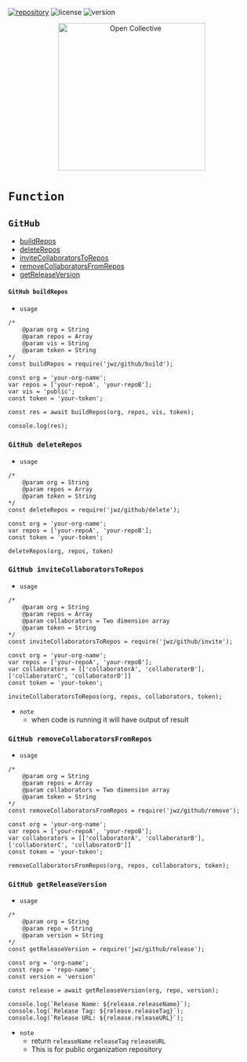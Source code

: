 [![repository](https://img.shields.io/badge/repository-gray)](https://github.com/JetsadaWijit/npmjs) ![license](https://img.shields.io/badge/license-MIT-blue) ![version](https://img.shields.io/badge/version-1.6.11-blue)
<div align="center">
  <a href="https://opencollective.com/jetsadawijit" target="_blank" rel="noopener noreferrer">
    <img width="300" src="https://opencollective.com/public/images/opencollectivelogo.svg" alt="Open Collective">
  </a>
</div>

# `Function`
## `GitHub`
- [buildRepos](#github-buildrepos)
- [deleteRepos](#github-deleterepos)
- [inviteCollaboratorsToRepos](#github-invitecollaboratorstorepos)
- [removeCollaboratorsFromRepos](#github-removecollaboratorsfromrepos)
- [getReleaseVersion](#github-getreleaseversion)
#### `GitHub buildRepos`
- `usage`
```
/*
    @param org = String
    @param repos = Array
    @param vis = String
    @param token = String
*/
const buildRepos = require('jwz/github/build');

const org = 'your-org-name';
var repos = ['your-repoA', 'your-repoB'];
var vis = 'public';
const token = 'your-token';

const res = await buildRepos(org, repos, vis, token);

console.log(res);
```
### `GitHub deleteRepos`
- `usage`
```
/*
    @param org = String
    @param repos = Array
    @param token = String
*/
const deleteRepos = require('jwz/github/delete');

const org = 'your-org-name';
var repos = ['your-repoA', 'your-repoB'];
const token = 'your-token';

deleteRepos(org, repos, token)
```
### `GitHub inviteCollaboratorsToRepos`
- `usage`
```
/*
    @param org = String
    @param repos = Array
    @param collaborators = Two dimension array
    @param token = String
*/
const inviteCollaboratorsToRepos = require('jwz/github/invite');

const org = 'your-org-name';
var repos = ['your-repoA', 'your-repoB'];
var collaborators = [['collaboratorA', 'collaboratorB'], ['collaboratorC', 'collaboratorD']]
const token = 'your-token';

inviteCollaboratorsToRepos(org, repos, collaborators, token);
```
- `note`
    - when code is running it will have output of result
### `GitHub removeCollaboratorsFromRepos`
- `usage`
```
/*
    @param org = String
    @param repos = Array
    @param collaborators = Two dimension array
    @param token = String
*/
const removeCollaboratorsFromRepos = require('jwz/github/remove');

const org = 'your-org-name';
var repos = ['your-repoA', 'your-repoB'];
var collaborators = [['collaboratorA', 'collaboratorB'], ['collaboratorC', 'collaboratorD']]
const token = 'your-token';

removeCollaboratorsFromRepos(org, repos, collaborators, token);
```
### `GitHub getReleaseVersion`
- `usage`
```
/* 
    @param org = String
    @param repo = String
    @param version = String
*/
const getReleaseVersion = require('jwz/github/release');

const org = 'org-name';
const repo = 'repo-name';
const version = 'version'

const release = await getReleaseVersion(org, repo, version);

console.log(`Release Name: ${release.releaseName}`);
console.log(`Release Tag: ${release.releaseTag}`);
console.log(`Release URL: ${release.releaseURL}`);
```
- `note`
    - return `releaseName` `releaseTag` `releaseURL`
    - This is for public organization repository